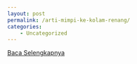 ```yaml
---
layout: post
permalink: /arti-mimpi-ke-kolam-renang/
categories:
    - Uncategorized
---
```


[Baca Selengkapnya](/08)